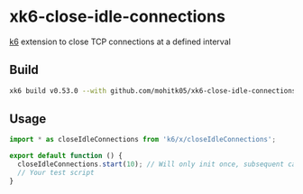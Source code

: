 # xk6-close-idle-connections
[k6](https://github.com/grafana/k6) extension to close TCP connections at a defined interval

## Build
```bash
xk6 build v0.53.0 --with github.com/mohitk05/xk6-close-idle-connections@latest
```

## Usage
```javascript
import * as closeIdleConnections from 'k6/x/closeIdleConnections';

export default function () {
  closeIdleConnections.start(10); // Will only init once, subsequent calls will return immediately
  // Your test script
}
```

